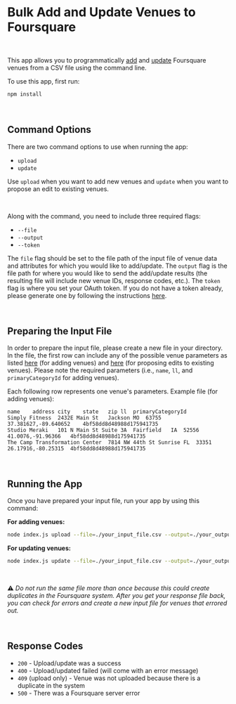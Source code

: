 # Bulk Add and Update Venues to Foursquare

<br>

This app allows you to programmatically [add](https://developer.foursquare.com/docs/api/venues/add) and [update](https://developer.foursquare.com/docs/api/venues/proposededit) Foursquare venues from a CSV file using the command line. 

To use this app, first run:  
```bash
npm install
```

<br>

## Command Options
There are two command options to use when running the app:
* `upload`
* `update`

Use `upload` when you want to add new venues and `update` when you want to propose an edit to existing venues.

<br>

Along with the command, you need to include three required flags:
* `--file`
* `--output`
* `--token`


The `file` flag should be set to the file path of the input file of venue data and attributes for which you would like to add/update. The `output` flag is the file path for where you would like to send the add/update results (the resulting file will include new venue IDs, response codes, etc.). The `token` flag is where you set your OAuth token. If you do not have a token already, please generate one by following the instructions [here](https://developer.foursquare.com/docs/api/configuration/authentication). 

<br>

## Preparing the Input File
In order to prepare the input file, please create a new file in your directory. In the file, the first row can include any of the possible venue parameters as listed [here](https://developer.foursquare.com/docs/api/venues/add) (for adding venues) and [here](https://developer.foursquare.com/docs/api/venues/proposededit) (for proposing edits to existing venues). Please note the required parameters (i.e., `name`, `ll`, and `primaryCategoryId` for adding venues).

Each following row represents one venue's parameters. Example file (for adding venues):

```
name	address	city	state	zip	ll	primaryCategoryId
Simply Fitness	2432E Main St	Jackson	MO	63755	37.381627,-89.640652	4bf58dd8d48988d175941735   
Studio Meraki	101 N Main St Suite 3A	Fairfield	IA	52556	41.0076,-91.96366	4bf58dd8d48988d175941735
The Camp Transformation Center	7814 NW 44th St	Sunrise	FL	33351	26.17916,-80.25315	4bf58dd8d48988d175941735
```

<br>

## Running the App
Once you have prepared your input file, run your app by using this command:

**For adding venues:**
```bash
node index.js upload --file=./your_input_file.csv --output=./your_output_file --token=your_token
```

**For updating venues:**
```bash
node index.js update --file=./your_input_file.csv --output=./your_output_file --token=your_token
```

<br>

:warning: *Do not run the same file more than once because this could create duplicates in the Foursquare system. After you get your response file back, you can check for errors and create a new input file for venues that errored out.*

<br>

## Response Codes
* `200` - Upload/update was a success
* `400` - Upload/updated failed (will come with an error message)
* `409` (upload only) - Venue was not uploaded because there is a duplicate in the system
* `500` - There was a Foursquare server error
